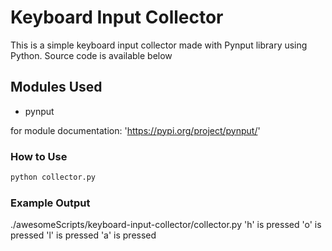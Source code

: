 # Keyboard Input Collector

This is a simple keyboard input collector made with Pynput library using Python.
Source code is available below

## Modules Used

- pynput

for module documentation: 'https://pypi.org/project/pynput/'

### How to Use

```bash
python collector.py
```

### Example Output

./awesomeScripts/keyboard-input-collector/collector.py
'h' is pressed
'o' is pressed
'l' is pressed
'a' is pressed
